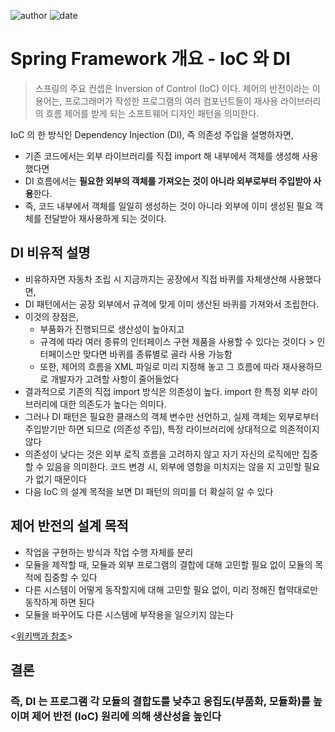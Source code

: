 ﻿![author](https://img.shields.io/badge/author-daesungRa-lightgray.svg?style=flat-square)
![date](https://img.shields.io/badge/date-190109-lightgray.svg?style=flat-square)

# Spring Framework 개요 - IoC 와 DI

> 스프링의 주요 컨셉은 Inversion of Control (IoC) 이다. 제어의 반전이라는 이 용어는, 프로그래머가 작성한 프로그램의 여러 컴포넌트들이 재사용 라이브러리의 흐름 제어를 받게 되는 소프트웨어 디자인 패턴을 의미한다.

IoC 의 한 방식인 Dependency Injection (DI), 즉 의존성 주입을 설명하자면,
- 기존 코드에서는 외부 라이브러리를 직접 import 해 내부에서 객체를 생성해 사용했다면
- DI 흐름에서는 **필요한 외부의 객체를 가져오는 것이 아니라 외부로부터 주입받아 사용**한다.
- 즉, 코드 내부에서 객체를 일일히 생성하는 것이 아니라 외부에 이미 생성된 필요 객체를 전달받아 재사용하게 되는 것이다.

## DI 비유적 설명

- 비유하자면 자동차 조립 시 지금까지는 공장에서 직접 바퀴를 자체생산해 사용했다면,
- DI 패턴에서는 공장 외부에서 규격에 맞게 이미 생산된 바퀴를 가져와서 조립한다.
- 이것의 장점은,
	- 부품화가 진행되므로 생산성이 높아지고
	- 규격에 따라 여러 종류의 인터페이스 구현 제품을 사용할 수 있다는 것이다 > 인터페이스만 맞다면 바퀴를 종류별로 골라 사용 가능함
	- 또한, 제어의 흐름을 XML 파일로 미리 지정해 놓고 그 흐름에 따라 재사용하므로 개발자가 고려할 사항이 줄어들었다
- 결과적으로 기존의 직접 import 방식은 의존성이 높다. import 한 특정 외부 라이브러리에 대한 의존도가 높다는 의미다.
- 그러나 DI 패턴은 필요한 클래스의 객체 변수만 선언하고, 실제 객체는 외부로부터 주입받기만 하면 되므로 (의존성 주입), 특정 라이브러리에 상대적으로 의존적이지 않다
- 의존성이 낮다는 것은 외부 로직 흐름을  고려하지 않고 자기 자신의 로직에만 집중할 수 있음을 의미한다. 코드 변경 시, 외부에 영항을 미치지는 않을 지 고민할 필요가 없기 때문이다
- 다음 IoC 의 설계 목적을 보면 DI 패턴의 의미를 더 확실히 알 수 있다

## 제어 반전의 설계 목적

- 작업을 구현하는 방식과 작업 수행 자체를 분리
- 모듈을 제작할 때, 모듈과 외부 프로그램의 결합에 대해 고민할 필요 없이 모듈의 목적에 집중할 수 있다
- 다른 시스템이 어떻게 동작할지에 대해 고민할 필요 없이, 미리 정해진 협약대로만 동작하게 하면 된다
- 모듈을 바꾸어도 다른 시스템에 부작용을 일으키지 않는다

<[위키백과 참조](https://ko.wikipedia.org/wiki/%EC%A0%9C%EC%96%B4_%EB%B0%98%EC%A0%84)>

## 결론
### 즉, DI 는 프로그램 각 모듈의 결합도를 낮추고 응집도(부품화, 모듈화)를 높이며 제어 반전 (IoC) 원리에 의해 생산성을 높인다


















